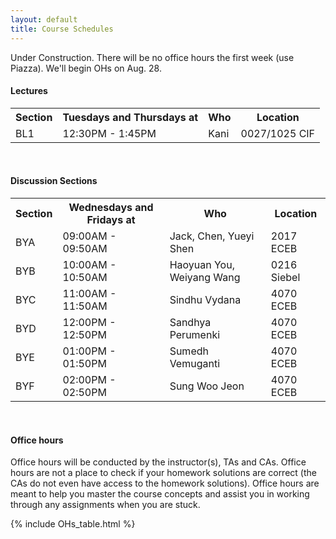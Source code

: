 ```yaml
---
layout: default
title: Course Schedules
---
```


Under Construction. There will be no office hours the first week (use Piazza). We'll begin OHs on Aug. 28.

#### Lectures

<table id="customers">
  <tr>
    <th> Section </th>
    <th> Tuesdays and Thursdays at </th>
    <th> Who </th>
    <th> Location </th>
  </tr>
  <tr>
    <td> BL1 </td>
    <td> 12:30PM - 1:45PM </td>
    <td> Kani </td>
    <td> 0027/1025 CIF </td>
  </tr>
</table>
&nbsp;

#### Discussion Sections
<table id="customers">
  <tr>
    <th> Section </th>
    <th> Wednesdays and Fridays at </th>
    <th> Who </th>
    <th> Location </th>
  </tr>
  <tr>
    <td> BYA </td>
    <td> 09:00AM - 09:50AM </td>
    <td> Jack, Chen, Yueyi Shen </td>
    <td> 2017 ECEB </td>
  </tr>
  <tr>
    <td> BYB </td>
    <td> 10:00AM - 10:50AM </td>
    <td> Haoyuan You, Weiyang Wang </td>
    <td> 0216 Siebel </td>
  </tr>
  <tr>
    <td> BYC </td>
    <td> 11:00AM - 11:50AM </td>
    <td> Sindhu Vydana </td>
    <td> 4070 ECEB </td>
  </tr>
  <tr>
    <td> BYD </td>
    <td> 12:00PM - 12:50PM </td>
    <td> Sandhya Perumenki </td>
    <td> 4070 ECEB </td>
  </tr>
  <tr>
    <td> BYE </td>
    <td> 01:00PM - 01:50PM </td>
    <td> Sumedh Vemuganti </td>
    <td> 4070 ECEB </td>
  </tr>
  <tr>
    <td> BYF </td>
    <td> 02:00PM - 02:50PM </td>
    <td> Sung Woo Jeon </td>
    <td> 4070 ECEB </td>
  </tr>
</table>
&nbsp;

#### Office hours
Office hours will be conducted by the instructor(s), TAs and CAs. Office hours are not a place to check if your homework solutions are correct (the CAs do not even have access to the homework solutions). Office hours are meant to help you master the course concepts and assist you in working through any assignments when you are stuck. 

{% include OHs_table.html %}


